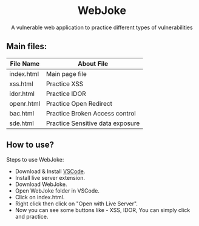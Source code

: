 <h1 align="center">WebJoke</h1>
<p align="center">A vulnerable web application to practice different types of vulnerabilities</p>

## Main files:

|File Name | About File                     |  
|----------|--------------------------------|
|index.html|Main page file                  |
|xss.html  |Practice XSS                    |
|idor.html |Practice IDOR                   |
|openr.html|Practice Open Redirect          |
|bac.html  |Practice Broken Access control  |
|sde.html  |Practice Sensitive data exposure|

## How to use?

Steps to use WebJoke:
* Download & Install <a href="https://code.visualstudio.com/download">VSCode</a>.
* Install live server extension.
* Download WebJoke.
* Open WebJoke folder in VSCode.
* Click on index.html.
* Right click then click on "Open with Live Server".
* Now you can see some buttons like - XSS, IDOR, You can simply click and practice.   
